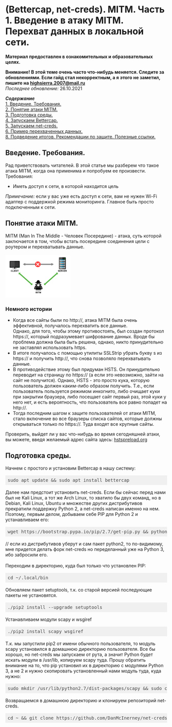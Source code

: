 <h1>(Bettercap, net-creds). MITM. Часть 1. Введение в атаку MITM. Перехват данных в локальной сети.</h1>

<b>Материал предоставлен в ознакомительных и образовательных целях.</b><br>

<b>Внимание! В этой теме очень часто что-нибудь меняется. Следите за обновлениями. Если гайд стал
некорректным, а я этого не заметил, пишите на highsierra.2007@mail.ru</b><br>
<i>Последнее обновление: </i> 26.10.2021

<b><i>Содержание</i></b><br>
<a href="#introduction">1. Введение. Требования.</a><br>
<a href="#introtomitm">2. Понятие атаки MITM.</a><br>
<a href="#prepare">3. Подготовка среды.</a><br>
<a href="#bettercap">4. Запускаем Bettercap.</a><br>
<a href="#netcreds">5. Запускаем net-creds.</a><br>
<a href="#example">6. Пример перехваченных данных.</a><br>
<a href="#end">8. Подведение итогов. Рекомендации по защите. Полезные ссылки.</a><br>

<p><a name="introduction"></a></p>
<h2>Введение. Требования.</h2>
Рад приветствовать читателей. В этой статье мы разберем что такое атака MITM, когда она применима
и попробуем ее произвести.
Требования:
<ul>
  <li>Иметь доступ к сети, в которой находится цель</li>
</ul>
<i>Примечание: </i> если у вас уже есть доступ к сети, вам не нужен Wi-Fi адаптер с поддержкой режима 
мониторинга. Главное быть просто подключенным к сети.

<p><a name="introtomitm"></a></p>
<h2>Понятие атаки MITM.</h2>
MITM (Man In The Middle - Человек Посередине) - атака, суть которой заключается в том, чтобы
встать посередине соединения цели с роутером и перехватывать данные. <br><br>

<img src="mitm-attack.png" width="40%" height="40%">

<h3>Немного истории</h3>
<ul>
  <li>
  Когда все сайты были по http://, атака MITM была очень эффективной, получалось перехватить все данные. <br>
Однако, для того, чтобы этому противостоять, был создан протокол https://, который подразумевает шифрование данных. Вроде бы проблема должна была быть
    решена, однако, никто принудительно не заставлял использовать https.</li>
  <li>В итоге получалось с помощью утилиты SSLStrip убрать букву s из https:// и получить http://, что снова позволяло перехватывать данные.</li>
<li>В противодействие этому был придуман HSTS. Он принудительно переводит на страницу по https:// (а если это невозможно, зайти на сайт не получится). Однако,
HSTS - это просто кука, которую пользователь должен каким-либо образом получить. Т.е., если пользователь
пользуется режимом инкогнито, либо очищает куки при закрытии браузера, либо посещает сайт первый раз,
  этой куки у него нет, и есть вероятность, что пользователь все равно попадет на http://. </li> 
  <li>Тогда последним 
шагом к защите пользователей от атаки MITM, стало включение во все браузеры списка сайтов, которые должны 
    открываться только по https://. Туда входят все крупные сайты. </li> 
</ul>

Проверить, выйдет ли у вас что-нибудь во время сегодняшней атаки, вы можете, введя желаемый адрес сайта здесь: 
<a href="https://hstspreload.org" target="_blank">hstspreload.org</a>

<p><a name="prepare"></a></p>
<h2>Подготовка среды.</h2>
Начнем с простого и установим Bettercap в нашу систему:
<pre class="hljs" style="display: block; overflow-x: auto; padding: 0.5em; background: rgb(240, 240, 240) none repeat scroll 0% 0%; color: rgb(68, 68, 68);">sudo apt update && sudo apt install bettercap</pre>
Далее нам предстоит установить net-creds. Если бы сейчас перед нами был не Kali Linux, а тот же Arch Linux, то хватило бы двух команд, но в Debian, Kali Linux, Ubuntu и множестве других дистрибутивов прекратили поддержку Python 2, а net-creds написан именно на нем. Поэтому, первым делом, добываем себе PIP для Python 2 и устанавливаем его:
<pre class="hljs" style="display: block; overflow-x: auto; padding: 0.5em; background: rgb(240, 240, 240) none repeat scroll 0% 0%; color: rgb(68, 68, 68);">wget https://bootstrap.pypa.io/pip/2.7/get-pip.py && python2 get-pip.py</pre> // если из дистрибутивов уберут и сам пакет python2, то по-видимому, мне придется делать форк net-creds но переделанный уже на Python 3, ибо забросили его.<br><br>
Переходим в директорию, куда был только что установлен PIP:
<pre class="hljs" style="display: block; overflow-x: auto; padding: 0.5em; background: rgb(240, 240, 240) none repeat scroll 0% 0%; color: rgb(68, 68, 68);">cd ~/.local/bin</pre>
Обновляем пакет setuptools, т.к. со старой версией последующие пакеты не установятся.
<pre class="hljs" style="display: block; overflow-x: auto; padding: 0.5em; background: rgb(240, 240, 240) none repeat scroll 0% 0%; color: rgb(68, 68, 68);">./pip2 install --upgrade setuptools</pre>
Устанавливаем модули scapy и wsgiref
<pre class="hljs" style="display: block; overflow-x: auto; padding: 0.5em; background: rgb(240, 240, 240) none repeat scroll 0% 0%; color: rgb(68, 68, 68);">./pip2 install scapy wsgiref</pre>
Т.к. мы запустили pip2 от имени обычного пользователя, то модуль scapy установился в домашнюю директорию пользователя. Все бы хорошо, но net-creds мы запускаем от рута, а значит Python будет искать модули в /usr/lib, копируем scapy туда. Прошу обратить внимание на то, что pip установил их в директорию с модулями Python 3, а не 2 и нужно скопировать установленный нами модуль туда, куда нужно:
<pre class="hljs" style="display: block; overflow-x: auto; padding: 0.5em; background: rgb(240, 240, 240) none repeat scroll 0% 0%; color: rgb(68, 68, 68);">sudo mkdir /usr/lib/python2.7/dist-packages/scapy && sudo cp -avr /usr/lib/python3/dist-packages/scapy/* /usr/lib/python2.7/dist-packages/scapy</pre>
Возвращаемся в домашнюю директорию и клонируем репозиторий net-creds.
<pre class="hljs" style="display: block; overflow-x: auto; padding: 0.5em; background: rgb(240, 240, 240) none repeat scroll 0% 0%; color: rgb(68, 68, 68);">cd ~ && git clone https://github.com/DanMcInerney/net-creds.git</pre>
